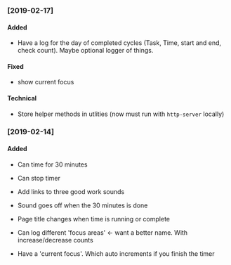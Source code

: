 ### [2019-02-17]

#### Added

- Have a log for the day of completed cycles (Task, Time, start and end, check count). Maybe optional logger of things.


#### Fixed

- show current focus

#### Technical

- Store helper methods in utlities (now must run with `http-server` locally)

### [2019-02-14]

#### Added

- Can time for 30 minutes

- Can stop timer

- Add links to three good work sounds

- Sound goes off when the 30 minutes is done

- Page title changes when time is running or complete

- Can log different 'focus areas' <- want a better name. With increase/decrease counts

- Have a 'current focus'. Which auto increments if you finish the timer

